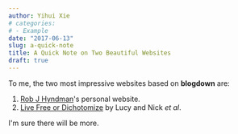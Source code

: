 ```yaml
---
author: Yihui Xie
# categories:
# - Example
date: "2017-06-13"
slug: a-quick-note
title: A Quick Note on Two Beautiful Websites
draft: true
---
```


To me, the two most impressive websites based on **blogdown** are:

1. [Rob J Hyndman](https://robjhyndman.com)'s personal website.
1. [Live Free or Dichotomize](http://livefreeordichotomize.com) by Lucy and Nick _et al_.

I'm sure there will be more.
